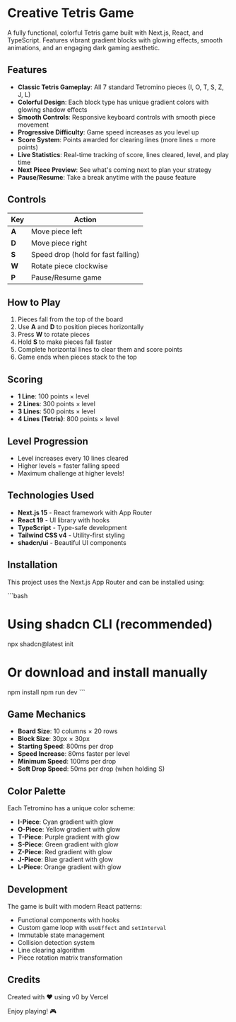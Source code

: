 # Creative Tetris Game

A fully functional, colorful Tetris game built with Next.js, React, and TypeScript. Features vibrant gradient blocks with glowing effects, smooth animations, and an engaging dark gaming aesthetic.

## Features

- **Classic Tetris Gameplay**: All 7 standard Tetromino pieces (I, O, T, S, Z, J, L)
- **Colorful Design**: Each block type has unique gradient colors with glowing shadow effects
- **Smooth Controls**: Responsive keyboard controls with smooth piece movement
- **Progressive Difficulty**: Game speed increases as you level up
- **Score System**: Points awarded for clearing lines (more lines = more points)
- **Live Statistics**: Real-time tracking of score, lines cleared, level, and play time
- **Next Piece Preview**: See what's coming next to plan your strategy
- **Pause/Resume**: Take a break anytime with the pause feature

## Controls

| Key | Action |
|-----|--------|
| **A** | Move piece left |
| **D** | Move piece right |
| **S** | Speed drop (hold for fast falling) |
| **W** | Rotate piece clockwise |
| **P** | Pause/Resume game |

## How to Play

1. Pieces fall from the top of the board
2. Use **A** and **D** to position pieces horizontally
3. Press **W** to rotate pieces
4. Hold **S** to make pieces fall faster
5. Complete horizontal lines to clear them and score points
6. Game ends when pieces stack to the top

## Scoring

- **1 Line**: 100 points × level
- **2 Lines**: 300 points × level
- **3 Lines**: 500 points × level
- **4 Lines (Tetris)**: 800 points × level

## Level Progression

- Level increases every 10 lines cleared
- Higher levels = faster falling speed
- Maximum challenge at higher levels!

## Technologies Used

- **Next.js 15** - React framework with App Router
- **React 19** - UI library with hooks
- **TypeScript** - Type-safe development
- **Tailwind CSS v4** - Utility-first styling
- **shadcn/ui** - Beautiful UI components

## Installation

This project uses the Next.js App Router and can be installed using:

\`\`\`bash
# Using shadcn CLI (recommended)
npx shadcn@latest init

# Or download and install manually
npm install
npm run dev
\`\`\`

## Game Mechanics

- **Board Size**: 10 columns × 20 rows
- **Block Size**: 30px × 30px
- **Starting Speed**: 800ms per drop
- **Speed Increase**: 80ms faster per level
- **Minimum Speed**: 100ms per drop
- **Soft Drop Speed**: 50ms per drop (when holding S)

## Color Palette

Each Tetromino has a unique color scheme:

- **I-Piece**: Cyan gradient with glow
- **O-Piece**: Yellow gradient with glow
- **T-Piece**: Purple gradient with glow
- **S-Piece**: Green gradient with glow
- **Z-Piece**: Red gradient with glow
- **J-Piece**: Blue gradient with glow
- **L-Piece**: Orange gradient with glow

## Development

The game is built with modern React patterns:

- Functional components with hooks
- Custom game loop with `useEffect` and `setInterval`
- Immutable state management
- Collision detection system
- Line clearing algorithm
- Piece rotation matrix transformation

## Credits

Created with ❤️ using v0 by Vercel

Enjoy playing! 🎮

